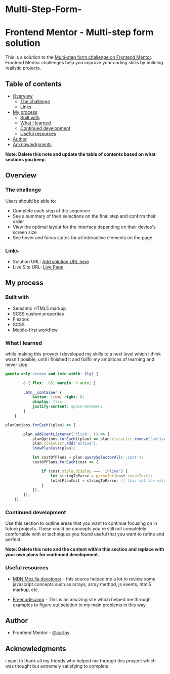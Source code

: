 # Multi-Step-Form-
# Frontend Mentor - Multi-step form solution

This is a solution to the [Multi-step form challenge on Frontend Mentor](https://www.frontendmentor.io/challenges/multistep-form-YVAnSdqQBJ). Frontend Mentor challenges help you improve your coding skills by building realistic projects. 

## Table of contents

- [Overview](#overview)
  - [The challenge](#the-challenge)
  - [Links](#links)
- [My process](#my-process)
  - [Built with](#built-with)
  - [What I learned](#what-i-learned)
  - [Continued development](#continued-development)
  - [Useful resources](#useful-resources)
- [Author](#author)
- [Acknowledgments](#acknowledgments)

**Note: Delete this note and update the table of contents based on what sections you keep.**

## Overview

### The challenge

Users should be able to:

- Complete each step of the sequence
- See a summary of their selections on the final step and confirm their order
- View the optimal layout for the interface depending on their device's screen size
- See hover and focus states for all interactive elements on the page


### Links

- Solution URL: [Add solution URL here](https://www.frontendmentor.io/solutions/responsive-multistepform-with-scss-and-vanilla-js-3F5o0Pf_kB)
- Live Site URL: [Live Page](https://musical-cactus-ebeaed.netlify.app)

## My process

### Built with

- Semantic HTML5 markup
- SCSS custom properties
- Flexbox
- SCSS
- Mobile-first workflow

### What I learned

while making this proyect i developed my skills to a next level which i think wasn't posible, until i finished it and fullfill my ambitions of learning and never stop

```scss
@media only screen and (min-width: $lg) {

        & { flex: .85; margin: 0 auto; }
        
        .btn__container { 
            bottom: 1rem; right: 0;
            display: flex;
            justify-content: space-between;
        }
    }
```

```js
planOptions.forEach((plan) => {

        plan.addEventListener('click', () => {
            planOptions.forEach((plan) => plan.classList.remove('active'));
            plan.classList.add('active');
            ShowPlanCost(plan);

            let costOfPlans = plan.querySelectorAll('.cost');
            costOfPlans.forEach(cost => {

                if (cost.style.display === 'inline') {
                    let stringToParse = parseInt(cost.innerText);
                    totalPlanCost = stringToParse; // this set the value of the total cost 
                }
            });
        });
    });
```


### Continued development

Use this section to outline areas that you want to continue focusing on in future projects. These could be concepts you're still not completely comfortable with or techniques you found useful that you want to refine and perfect.

**Note: Delete this note and the content within this section and replace with your own plans for continued development.**

### Useful resources

- [MDN Mozilla developer](https://developer.mozilla.org/en-US/) - this source helped me a lot to review some javascript concepts such as arrays, array method, js events, html5 markup, etc.

- [Freecodecamp](https://www.freecodecamp.org) - This is an amazing site which helped me through examples to figure out solution to my main problems in this way

## Author

- Frontend Mentor - [@carlpy](https://www.frontendmentor.io/profile/carlpy)

## Acknowledgments

i want to thank all my friends who helped me through this proyect which was thought but extremely satisfying to complete
